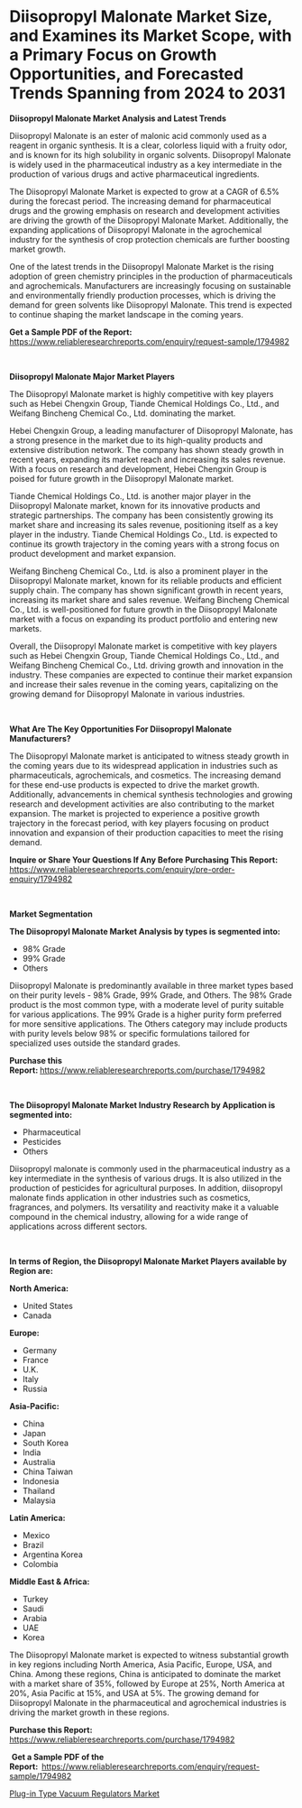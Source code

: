 <p><h1>Diisopropyl Malonate Market Size, and Examines its Market Scope, with a Primary Focus on Growth Opportunities, and Forecasted Trends Spanning from 2024 to 2031</h1></p><p><strong>Diisopropyl Malonate Market Analysis and Latest Trends</strong></p>
<p><p>Diisopropyl Malonate is an ester of malonic acid commonly used as a reagent in organic synthesis. It is a clear, colorless liquid with a fruity odor, and is known for its high solubility in organic solvents. Diisopropyl Malonate is widely used in the pharmaceutical industry as a key intermediate in the production of various drugs and active pharmaceutical ingredients.</p><p>The Diisopropyl Malonate Market is expected to grow at a CAGR of 6.5% during the forecast period. The increasing demand for pharmaceutical drugs and the growing emphasis on research and development activities are driving the growth of the Diisopropyl Malonate Market. Additionally, the expanding applications of Diisopropyl Malonate in the agrochemical industry for the synthesis of crop protection chemicals are further boosting market growth.</p><p>One of the latest trends in the Diisopropyl Malonate Market is the rising adoption of green chemistry principles in the production of pharmaceuticals and agrochemicals. Manufacturers are increasingly focusing on sustainable and environmentally friendly production processes, which is driving the demand for green solvents like Diisopropyl Malonate. This trend is expected to continue shaping the market landscape in the coming years.</p></p>
<p><strong>Get a Sample PDF of the Report:&nbsp;</strong> <a href="https://www.reliableresearchreports.com/enquiry/request-sample/1794982">https://www.reliableresearchreports.com/enquiry/request-sample/1794982</a></p>
<p>&nbsp;</p>
<p><strong>Diisopropyl Malonate Major Market Players</strong></p>
<p><p>The Diisopropyl Malonate market is highly competitive with key players such as Hebei Chengxin Group, Tiande Chemical Holdings Co., Ltd., and Weifang Bincheng Chemical Co., Ltd. dominating the market. </p><p>Hebei Chengxin Group, a leading manufacturer of Diisopropyl Malonate, has a strong presence in the market due to its high-quality products and extensive distribution network. The company has shown steady growth in recent years, expanding its market reach and increasing its sales revenue. With a focus on research and development, Hebei Chengxin Group is poised for future growth in the Diisopropyl Malonate market.</p><p>Tiande Chemical Holdings Co., Ltd. is another major player in the Diisopropyl Malonate market, known for its innovative products and strategic partnerships. The company has been consistently growing its market share and increasing its sales revenue, positioning itself as a key player in the industry. Tiande Chemical Holdings Co., Ltd. is expected to continue its growth trajectory in the coming years with a strong focus on product development and market expansion.</p><p>Weifang Bincheng Chemical Co., Ltd. is also a prominent player in the Diisopropyl Malonate market, known for its reliable products and efficient supply chain. The company has shown significant growth in recent years, increasing its market share and sales revenue. Weifang Bincheng Chemical Co., Ltd. is well-positioned for future growth in the Diisopropyl Malonate market with a focus on expanding its product portfolio and entering new markets.</p><p>Overall, the Diisopropyl Malonate market is competitive with key players such as Hebei Chengxin Group, Tiande Chemical Holdings Co., Ltd., and Weifang Bincheng Chemical Co., Ltd. driving growth and innovation in the industry. These companies are expected to continue their market expansion and increase their sales revenue in the coming years, capitalizing on the growing demand for Diisopropyl Malonate in various industries.</p></p>
<p>&nbsp;</p>
<p><strong>What Are The Key Opportunities For Diisopropyl Malonate Manufacturers?</strong></p>
<p><p>The Diisopropyl Malonate market is anticipated to witness steady growth in the coming years due to its widespread application in industries such as pharmaceuticals, agrochemicals, and cosmetics. The increasing demand for these end-use products is expected to drive the market growth. Additionally, advancements in chemical synthesis technologies and growing research and development activities are also contributing to the market expansion. The market is projected to experience a positive growth trajectory in the forecast period, with key players focusing on product innovation and expansion of their production capacities to meet the rising demand.</p></p>
<p><strong>Inquire or Share Your Questions If Any Before Purchasing This Report:</strong> <a href="https://www.reliableresearchreports.com/enquiry/pre-order-enquiry/1794982">https://www.reliableresearchreports.com/enquiry/pre-order-enquiry/1794982</a></p>
<p>&nbsp;</p>
<p><strong>Market Segmentation</strong></p>
<p><strong>The Diisopropyl Malonate Market Analysis by types is segmented into:</strong></p>
<p><ul><li>98% Grade</li><li>99% Grade</li><li>Others</li></ul></p>
<p><p>Diisopropyl Malonate is predominantly available in three market types based on their purity levels - 98% Grade, 99% Grade, and Others. The 98% Grade product is the most common type, with a moderate level of purity suitable for various applications. The 99% Grade is a higher purity form preferred for more sensitive applications. The Others category may include products with purity levels below 98% or specific formulations tailored for specialized uses outside the standard grades.</p></p>
<p><strong>Purchase this Report:&nbsp;</strong><a href="https://www.reliableresearchreports.com/purchase/1794982">https://www.reliableresearchreports.com/purchase/1794982</a></p>
<p>&nbsp;</p>
<p><strong>The Diisopropyl Malonate Market Industry Research by Application is segmented into:</strong></p>
<p><ul><li>Pharmaceutical</li><li>Pesticides</li><li>Others</li></ul></p>
<p><p>Diisopropyl malonate is commonly used in the pharmaceutical industry as a key intermediate in the synthesis of various drugs. It is also utilized in the production of pesticides for agricultural purposes. In addition, diisopropyl malonate finds application in other industries such as cosmetics, fragrances, and polymers. Its versatility and reactivity make it a valuable compound in the chemical industry, allowing for a wide range of applications across different sectors.</p></p>
<p>&nbsp;</p>
<p><strong>In terms of Region, the Diisopropyl Malonate Market Players available by Region are:</strong></p>
<p>
    <p> <strong> North America: </strong>
        <ul>
            <li>United States</li>
            <li>Canada</li>
        </ul>
        </p> 
    <p> <strong> Europe: </strong>
        <ul>
            <li>Germany</li>
            <li>France</li>
            <li>U.K.</li>
            <li>Italy</li>
            <li>Russia</li>
        </ul>
        </p> 
    <p> <strong> Asia-Pacific: </strong>
        <ul>
            <li>China</li>
            <li>Japan</li>
            <li>South Korea</li>
            <li>India</li>
            <li>Australia</li>
            <li>China Taiwan</li>
            <li>Indonesia</li>
            <li>Thailand</li>
            <li>Malaysia</li>
        </ul>
        </p> 
    <p> <strong> Latin America: </strong>
        <ul>
            <li>Mexico</li>
            <li>Brazil</li>
            <li>Argentina Korea</li>
            <li>Colombia</li>
        </ul>
        </p> 
    <p> <strong> Middle East & Africa: </strong>
        <ul>
            <li>Turkey</li>
            <li>Saudi</li>
            <li>Arabia</li>
            <li>UAE</li>
            <li>Korea</li>
        </ul>
    </p>
    </p>
<p><p>The Diisopropyl Malonate market is expected to witness substantial growth in key regions including North America, Asia Pacific, Europe, USA, and China. Among these regions, China is anticipated to dominate the market with a market share of 35%, followed by Europe at 25%, North America at 20%, Asia Pacific at 15%, and USA at 5%. The growing demand for Diisopropyl Malonate in the pharmaceutical and agrochemical industries is driving the market growth in these regions.</p></p>
<p><strong>Purchase this Report: </strong><a href="https://www.reliableresearchreports.com/purchase/1794982">https://www.reliableresearchreports.com/purchase/1794982</a></p>
<p>&nbsp;<strong>Get a Sample PDF of the Report:&nbsp;&nbsp;</strong><a href="https://www.reliableresearchreports.com/enquiry/request-sample/1794982">https://www.reliableresearchreports.com/enquiry/request-sample/1794982</a></p>
<p><strong></strong></p>
<p><p><a href="https://gamy-alyssum-396.notion.site/Plug-in-Type-Vacuum-Regulators-Market-Research-Report-Unlocks-Analysis-on-the-Market-Financial-Statu-3c9de6deaedc4e09a83dbe695f9f0ece">Plug-in Type Vacuum Regulators Market</a></p></p>
